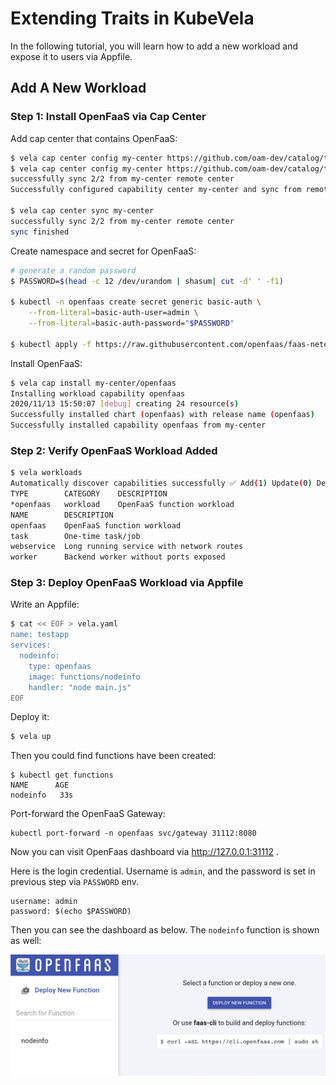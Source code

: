 # Extending Traits in KubeVela

In the following tutorial, you will learn how to add a new workload and expose it to users via Appfile.

## Add A New Workload

### Step 1: Install OpenFaaS via Cap Center

Add cap center that contains OpenFaaS:

```bash
$ vela cap center config my-center https://github.com/oam-dev/catalog/tree/master/registry
$ vela cap center config my-center https://github.com/oam-dev/catalog/tree/openfaas/registry
successfully sync 2/2 from my-center remote center
Successfully configured capability center my-center and sync from remote

$ vela cap center sync my-center
successfully sync 2/2 from my-center remote center
sync finished
```

Create namespace and secret for OpenFaaS:

```bash
# generate a random password
$ PASSWORD=$(head -c 12 /dev/urandom | shasum| cut -d' ' -f1)

$ kubectl -n openfaas create secret generic basic-auth \
    --from-literal=basic-auth-user=admin \
    --from-literal=basic-auth-password="$PASSWORD"

$ kubectl apply -f https://raw.githubusercontent.com/openfaas/faas-netes/master/namespaces.yml
```

Install OpenFaaS:

```bash
$ vela cap install my-center/openfaas
Installing workload capability openfaas
2020/11/13 15:50:07 [debug] creating 24 resource(s)
Successfully installed chart (openfaas) with release name (openfaas)
Successfully installed capability openfaas from my-center
```

### Step 2: Verify OpenFaaS Workload Added


```bash
$ vela workloads
Automatically discover capabilities successfully ✅ Add(1) Update(0) Delete(0)
TYPE      	CATEGORY	DESCRIPTION
*openfaas 	workload	OpenFaaS function workload
NAME      	DESCRIPTION
openfaas  	OpenFaaS function workload
task      	One-time task/job
webservice	Long running service with network routes
worker    	Backend worker without ports exposed
```

### Step 3: Deploy OpenFaaS Workload via Appfile

Write an Appfile:

```bash
$ cat << EOF > vela.yaml
name: testapp
services:
  nodeinfo:
    type: openfaas
    image: functions/nodeinfo
    handler: "node main.js"
EOF
```

Deploy it:

```bash
$ vela up
```

Then you could find functions have been created:

```
$ kubectl get functions
NAME      AGE
nodeinfo   33s
```

Port-forward the OpenFaaS Gateway:

```
kubectl port-forward -n openfaas svc/gateway 31112:8080
```

Now you can visit OpenFaas dashboard via http://127.0.0.1:31112 .

Here is the login credential. Username is `admin`, and the password is set in previous step via `PASSWORD` env.
```
username: admin
password: $(echo $PASSWORD)
```

Then you can see the dashboard as below. The `nodeinfo` function is shown as well:

![Image of Kubewatch](../../resources/openfaas.jpg)
